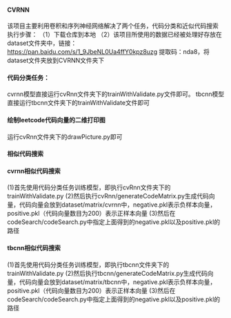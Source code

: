 #### CVRNN
该项目主要利用卷积和序列神经网络解决了两个任务，代码分类和近似代码搜索
执行步骤：
（1）下载仓库到本地
（2）该项目所使用的数据已经被处理好存放在dataset文件夹中，链接：https://pan.baidu.com/s/1_9JbeNL0Ua4ffY0kpz8uzg 提取码：nda8，将dataset文件夹放到CVRNN文件夹下

#### 代码分类任务：
cvrnn模型直接运行cvRnn文件夹下的trainWithValidate.py文件即可。
tbcnn模型直接运行tbcnn文件夹下的trainWithValidate文件即可

#### 绘制leetcode代码向量的二维打印图
运行cvRnn文件夹下的drawPicture.py即可

#### 相似代码搜索
#### cvrnn相似代码搜索
(1)首先使用代码分类任务训练模型，即执行cvRnn文件夹下的trainWithValidate.py
(2)然后执行cvRnn/generateCodeMatrix.py生成代码向量，代码向量会放到dataset/matrix/cvrnn中，negative.pkl表示负样本向量，positive.pkl（代码向量数目为200）表示正样本向量
(3)然后在codeSearch/codeSearch.py中指定上面得到的negative.pkl以及positive.pkl的路径

#### tbcnn相似代码搜索
(1)首先使用代码分类任务训练模型，即执行tbcnn文件夹下的trainWithValidate.py
(2)然后执行tbcnn/generateCodeMatrix.py生成代码向量，代码向量会放到dataset/matrix/tbcnn中，negative.pkl表示负样本向量，positive.pkl（代码向量数目为200）表示正样本向量
(3)然后在codeSearch/codeSearch.py中指定上面得到的negative.pkl以及positive.pkl的路径

